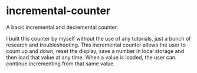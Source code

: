 # incremental-counter

A basic incremental and decremental counter.

I built this counter by myself without the use of any tutorials, just a bunch of research and troubleshooting. This incremental counter allows the user to count up and down, reset the display, save a number in local storage and then load that value at any time. When a value is loaded, the user can continue incrementing from that same value.
